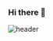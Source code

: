 ### Hi there 👋

![header](https://capsule-render.vercel.app/api?type=transparent&color=auto&height=300&section=header&text=capsule%20render&fontSize=90)
